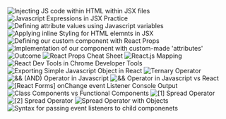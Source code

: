 ![Injecting JS code within HTML within JSX files](image.png)
![Javascript Expressions in JSX Practice](image-1.png)
![Defining attribute values using Javascript variables](image-2.png)
![Applying inline Styling for HTML elemnts in JSX](image-3.png)
![Defining our custom component with React Props](image-4.png)
![Implementation of our component with custom-made 'attributes'](image-5.png)
![Outcome](image-6.png)
![React Props Cheat Sheet](https://github.com/user-attachments/assets/886ead2d-09a5-45a4-85ae-0230dd59a27b)
![React.js Mapping](https://github.com/user-attachments/assets/66ac5b6e-d4e5-4983-99f5-15fcf2c7e003)
![React Dev Tools in Chrome Developer Tools](https://github.com/user-attachments/assets/4b8817c0-e231-49d4-b45d-44d33d95c537)
![Exporting Simple Javascript Object in React](https://github.com/user-attachments/assets/40bcb452-8593-48cc-8f97-433ea348bb2b)
![Ternary Operator](image-7.png)
![&& (AND) Operator in Javascript](image-8.png)
![&& Operator in Javascript vs React](image-9.png)
![[React Forms] onChange event Listener Console Output](image-10.png)
![Class Components vs Functional Components](image-11.png)
![[1] Spread Operator](image-12.png)
![[2] Spread Operator](image-13.png)
![Spread Operator with Objects](image-14.png)
![Syntax for passing event listeners to child componenets](image-15.png)